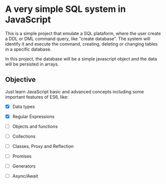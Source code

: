 # A very simple SQL system in JavaScript

This is a simple project that emulate a SQL plataform, where the user create a DDL or DML command query, like "create database". The system will identify it and execute the command, creating, deleting or changing tables in a specific database.

In this project, the database will be a simple javascript object and the data will be persisted in arrays. 

## Objective

Just learn JavaScript basic and advanced concepts including some important features of ES6, like:

- [x] Data types
- [x] Regular Expressions
- [ ] Objects and functions
- [ ] Collections
- [ ] Classes, Proxy and Reflection
- [ ] Promises
- [ ] Generators
- [ ] Async/Await
 


